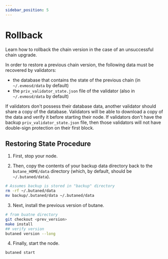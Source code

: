 ```yaml
---
sidebar_position: 5
---
```


# Rollback

Learn how to rollback the chain version in the case of an unsuccessful chain upgrade.

In order to restore a previous chain version, the following data must be recovered by validators:

- the database that contains the state of the previous chain (in `~/.evmosd/data` by default)
- the `priv_validator_state.json` file of the validator (also in `~/.evmosd/data` by default)

If validators don't possess their database data, another validator should share a copy of the database. Validators will
be able to download a copy of the data and verify it before starting their node. If validators don't have the backup
`priv_validator_state.json` file, then those validators will not have double-sign protection on their first block.

## Restoring State Procedure

1. First, stop your node.

2. Then, copy the contents of your backup data directory back to the `butane_HOME/data` directory (which, by default,
should be `~/.butaned/data`).

```bash
# Assumes backup is stored in "backup" directory
rm -rf ~/.butaned/data
mv backup/.butaned/data ~/.butaned/data
```

3. Next, install the previous version of butane.

```bash
# from buatne directory
git checkout <prev_version>
make install
## verify version
butaned version --long
```

4. Finally, start the node.

```bash
butaned start
```
